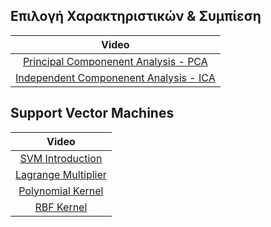 ## Επιλογή Χαρακτηριστικών & Συμπίεση

|                                              Video                                               |
| :----------------------------------------------------------------------------------------------: |
|  <a href="https://www.youtube.com/watch?v=_UVHneBUBW0">Principal Componenent Analysis - PCA</a>  |
| <a href="https://www.youtube.com/watch?v=wIlrddNbXDo">Independent Componenent Analysis - ICA</a> |


## Support Vector Machines


|                                                             Video                                                              |
| :----------------------------------------------------------------------------------------------------------------------------: |
|                        <a href="https://www.youtube.com/watch?v=efR1C6CvhmE&vl=en">SVM Introduction</a>                        |
| <a href="https://www.youtube.com/watch?v=m-G3K2GPmEQ&list=PLSQl0a2vh4HC5feHa6Rc5c0wbRTx56nF7&index=98">Lagrange Multiplier</a> |
|                          <a href="https://www.youtube.com/watch?v=Toet3EiSFcM">Polynomial Kernel</a>                           |
|                             <a href=" https://www.youtube.com/watch?v=Toet3EiSFcM">RBF Kernel</a>                              |